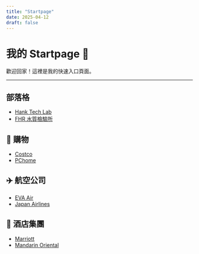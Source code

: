 ```yaml
---
title: "Startpage"
date: 2025-04-12
draft: false
---
```


# 我的 Startpage 🚀

歡迎回家！這裡是我的快速入口頁面。

---
## 部落格
- <a href="https://hanketgithub.github.io/" target="_blank">Hank Tech Lab</a>
- <a href="https://hanketgoog.blogspot.com/" target="_blank">FHR 水質檢驗所</a>

## 🛒 購物

- <a href="https://www.costco.com.tw/" target="_blank">Costco</a>
- <a href="https://24h.pchome.com.tw/" target="_blank">PChome</a>

## ✈️ 航空公司

- <a href="https://www.evaair.com/" target="_blank">EVA Air</a>
- <a href="https://www.jal.co.jp/tw/zhtw/" target="_blank">Japan Airlines</a>

## 🏨 酒店集團

- <a href="https://www.marriott.com/" target="_blank">Marriott</a>
- <a href="https://www.mandarinoriental.com/" target="_blank">Mandarin Oriental</a>

